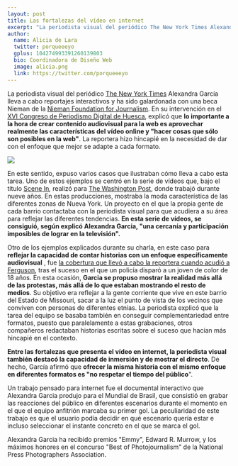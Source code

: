```yaml
---
layout: post
title: Las fortalezas del vídeo en internet
excerpt: "La periodista visual del periódico The New York Times Alexandra García lleva a cabo reportajes interactivos y ha sido galardonada con una beca Nieman de la Nieman Foundation for Journalism. En su intervención en el XVI Congreso de Periodismo Digital de Huesca, explicó que lo importante a la hora de crear contenido audiovisual para la web es aprovechar realmente las características del vídeo online y hacer cosas que sólo son posibles en la web. La reportera hizo hincapié en la necesidad de dar con el enfoque que mejor se adapte a cada formato."
author:
  name: Alicia de Lara
  twitter: porqueeeyo
  gplus: 104274993391260139803 
  bio: Coordinadora de Diseño Web
  image: alicia.png
  link: https://twitter.com/porqueeeyo
---
```

La periodista visual del periódico [The New York Times](http://www.nytimes.com/) Alexandra García lleva a cabo reportajes interactivos y ha sido galardonada con una beca Nieman de la [Nieman Foundation for Journalism](http://nieman.harvard.edu/). En su intervención en el [XVI Congreso de Periodismo Digital de Huesca](http://www.congresoperiodismo.com/), explicó que **lo importante a la hora de crear contenido audiovisual para la web es aprovechar realmente las características del vídeo online y "hacer cosas que sólo son posibles en la web"**. La reportera hizo hincapié en la necesidad de dar con el enfoque que mejor se adapte a cada formato.

![](https://dl.dropboxusercontent.com/u/3578704/Fotos_MIP/nytimes_alexandra.png)

En este sentido, expuso varios casos que ilustraban cómo lleva a cabo esta tarea. Uno de estos ejemplos se centró en la serie de vídeos que, bajo el título [Scene In](http://www.washingtonpost.com/wp-srv/special/artsandliving/scene-in/)_,_ realizó para [The Washington Post](http://www.washingtonpost.com/wp-srv/special/artsandliving/scene-in/), donde trabajó durante nueve años. En estas producciones, mostraba la moda característica de las diferentes zonas de Nueva York. Un proyecto en el que la propia gente de cada barrio contactaba con la periodista visual para que acudiera a su área para reflejar las diferentes tendencias. **En esta serie de vídeos, se consiguió, según explicó Alexandra Garcia, "una cercanía y participación imposibles de lograr en la televisión".**

Otro de los ejemplos explicados durante su charla, en este caso para **reflejar la capacidad de contar historias con un enfoque específicamente audiovisual** , fue [la cobertura que llevó a cabo la reportera cuando acudió a Ferguson](http://www.nytimes.com/video/us/100000003070203/the-long-march-to-peace-in-ferguson.html), tras el suceso en el que un policía disparó a un joven de color de 18 años. En esta ocasión, **Garcia se propuso mostrar la realidad más allá de las protestas, más allá de lo que estaban mostrando el resto de medios**. Su objetivo era reflejar a la gente corriente que vive en este barrio del Estado de Missouri, sacar a la luz el punto de vista de los vecinos que conviven con personas de diferentes etnias. La periodista explicó que la tarea del equipo se basaba también en conseguir complementariedad entre formatos, puesto que paralelamente a estas grabaciones, otros compañeros redactaban historias escritas sobre el suceso que hacían más hincapié en el contexto.

**Entre las fortalezas que presenta el vídeo en internet, la periodista visual también destacó la capacidad de inmersión y de mostrar el directo**. De hecho, García afirmó que **ofrecer la misma historia con el mismo enfoque en diferentes formatos es "no respetar el tiempo del público**".

Un trabajo pensado para internet fue el documental interactivo que Alexandra Garcia produjo para el Mundial de Brasil, que consistió en grabar las reacciones del público en diferentes escenarios durante el momento en el que el equipo anfitrión marcaba su primer gol. La peculiaridad de este trabajo es que el usuario podía decidir en qué escenario quería estar e incluso seleccionar el instante concreto en el que se marca el gol.

Alexandra Garcia ha recibido premios "Emmy", Edward R. Murrow, y los máximos honores en el concurso "Best of Photojournalism" de la National Press Photographers Association.